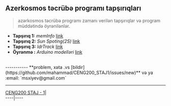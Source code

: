 ## Azerkosmos təcrübə programı tapşırıqları
> azərkosmos təcrübə programı zamanı verilən tapşırıqlar və program müddətində öyrənilənlər.

* **Tapşırıq 1:** *memInfo* [link](/memInfo/lang/az.md)
* **Tapşırıq 2:** *Sun Spoting(2S)* [link](/2S/lang/az.md)
* **Tapşırıq 3:** *ldrTrack* [link](/ldrTrack/lang/az.md)
* **Öyrənmə   :** *Arduino modelləri* [link](/ldrTrack/arduino-exp/a_models.md)

<br>
-----------
**problem, xəta .vs [bildir](https://github.com/mahammad/CENG200_STAJ1/issues/new)** və ya :email: `msxiyev@gmail.com`

---------------------------
   [CENG200 STAJ - 1](https://github.com/mahammad/CENG200_STAJ1#ceng200-staj---1)| 	     
 ----|----